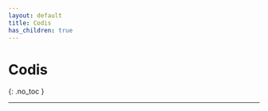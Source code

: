 ```yaml
---
layout: default
title: Codis
has_children: true
---
```


# **Codis**
{: .no_toc }

<!-- ## Continguts
{: .no_toc .text-delta }

1. TOC
{:toc} -->

---
